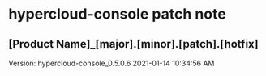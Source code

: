 # hypercloud-console patch note
## [Product Name]_[major].[minor].[patch].[hotfix]
Version: hypercloud-console_0.5.0.6
2021-01-14  10:34:56 AM
